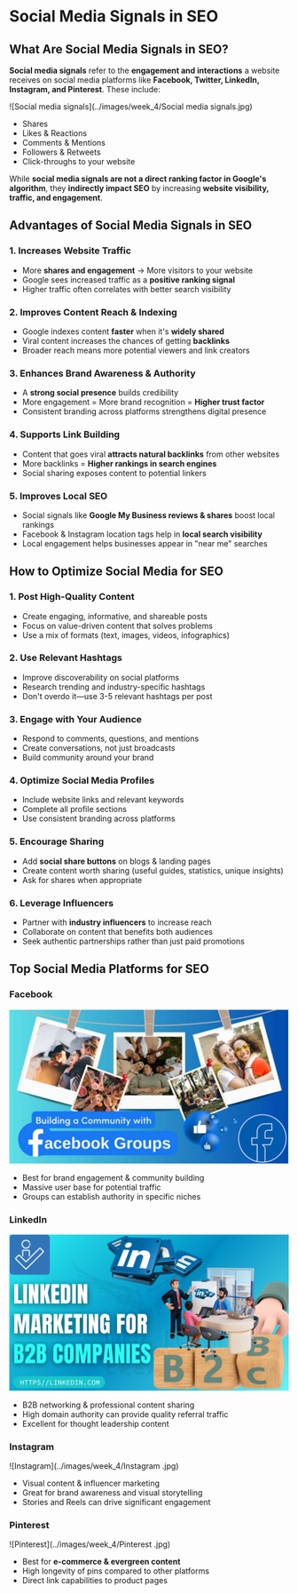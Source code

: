 # Social Media Signals in SEO


## What Are Social Media Signals in SEO?

**Social media signals** refer to the **engagement and interactions** a website receives on social media platforms like **Facebook, Twitter, LinkedIn, Instagram, and Pinterest**. These include:

![Social media signals](../images/week_4/Social media signals.jpg)

- Shares
- Likes & Reactions
- Comments & Mentions
- Followers & Retweets
- Click-throughs to your website

While **social media signals are not a direct ranking factor in Google's algorithm**, they **indirectly impact SEO** by increasing **website visibility, traffic, and engagement**.

## Advantages of Social Media Signals in SEO

### 1. Increases Website Traffic
- More **shares and engagement** → More visitors to your website
- Google sees increased traffic as a **positive ranking signal**
- Higher traffic often correlates with better search visibility

### 2. Improves Content Reach & Indexing
- Google indexes content **faster** when it's **widely shared**
- Viral content increases the chances of getting **backlinks**
- Broader reach means more potential viewers and link creators

### 3. Enhances Brand Awareness & Authority
- A **strong social presence** builds credibility
- More engagement = More brand recognition = **Higher trust factor**
- Consistent branding across platforms strengthens digital presence

### 4. Supports Link Building
- Content that goes viral **attracts natural backlinks** from other websites
- More backlinks = **Higher rankings in search engines**
- Social sharing exposes content to potential linkers

### 5. Improves Local SEO
- Social signals like **Google My Business reviews & shares** boost local rankings
- Facebook & Instagram location tags help in **local search visibility**
- Local engagement helps businesses appear in "near me" searches

## How to Optimize Social Media for SEO

### 1. Post High-Quality Content
- Create engaging, informative, and shareable posts
- Focus on value-driven content that solves problems
- Use a mix of formats (text, images, videos, infographics)

### 2. Use Relevant Hashtags
- Improve discoverability on social platforms
- Research trending and industry-specific hashtags
- Don't overdo it—use 3-5 relevant hashtags per post

### 3. Engage with Your Audience
- Respond to comments, questions, and mentions
- Create conversations, not just broadcasts
- Build community around your brand

### 4. Optimize Social Media Profiles
- Include website links and relevant keywords
- Complete all profile sections
- Use consistent branding across platforms

### 5. Encourage Sharing
- Add **social share buttons** on blogs & landing pages
- Create content worth sharing (useful guides, statistics, unique insights)
- Ask for shares when appropriate

### 6. Leverage Influencers
- Partner with **industry influencers** to increase reach
- Collaborate on content that benefits both audiences
- Seek authentic partnerships rather than just paid promotions

## Top Social Media Platforms for SEO

### Facebook

![Facebook](../images/week_4/Facebook.jpg)


- Best for brand engagement & community building
- Massive user base for potential traffic
- Groups can establish authority in specific niches

### LinkedIn

![LinkedIn](../images/week_4/LinkedIn.jpg)


- B2B networking & professional content sharing
- High domain authority can provide quality referral traffic
- Excellent for thought leadership content

### Instagram

![Instagram](../images/week_4/Instagram .jpg)


- Visual content & influencer marketing
- Great for brand awareness and visual storytelling
- Stories and Reels can drive significant engagement

### Pinterest

![Pinterest](../images/week_4/Pinterest .jpg)


- Best for **e-commerce & evergreen content**
- High longevity of pins compared to other platforms
- Direct link capabilities to product pages

